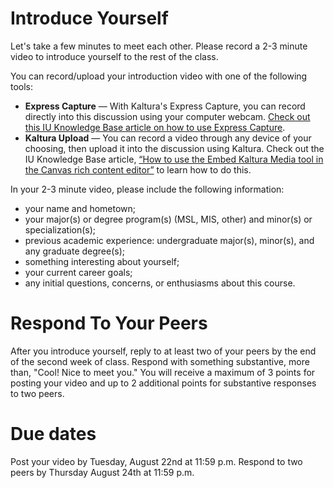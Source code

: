<!--
Title: 👋 Please introduce yourself!
-->
#  Introduce Yourself
Let's take a few minutes to meet each other. Please record a 2-3 minute video to introduce yourself to the rest of the class.

You can record/upload your introduction video with one of the following tools:

- **Express Capture** — With Kaltura's Express Capture, you can record directly into this discussion using your computer webcam. [Check out this IU Knowledge Base article on how to use Express Capture](https://kb.iu.edu/d/avdm#canvas).
- **Kaltura Upload** — You can record a video through any device of your choosing, then upload it into the discussion using Kaltura. Check out the IU Knowledge Base article, [“How to use the Embed Kaltura Media tool in the Canvas rich content editor”](https://kb.iu.edu/d/aoor#embed) to learn how to do this. 

In your 2-3 minute video, please include the following information:

- your name and hometown;
- your major(s) or degree program(s) (MSL, MIS, other) and minor(s) or specialization(s);
- previous academic experience: undergraduate major(s), minor(s), and any graduate degree(s);
- something interesting about yourself;
- your current career goals;
- any initial questions, concerns, or enthusiasms about this course. 

# Respond To Your Peers 
After you introduce yourself, reply to at least two of your peers by the end of the second week of class. Respond with something substantive, more than, "Cool! Nice to meet you." You will receive a maximum of 3 points for posting your video and up to 2 additional points for substantive responses to two peers.

# Due dates
Post your video by <span class="update">Tuesday, August 22nd</span> at 11:59 p.m. Respond to two peers by <span class="update">Thursday August 24th</span> at 11:59 p.m.
